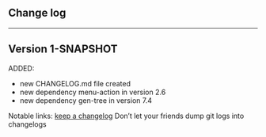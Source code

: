 ## Change log
----------------------

Version 1-SNAPSHOT
-------------

ADDED:

- new CHANGELOG.md file created
- new dependency menu-action in version 2.6
- new dependency gen-tree in version 7.4

Notable links:
[keep a changelog](http://keepachangelog.com/en/1.0.0/) Don’t let your friends dump git logs into changelogs
